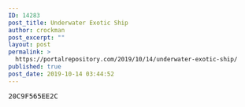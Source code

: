 ```yaml
---
ID: 14283
post_title: Underwater Exotic Ship
author: crockman
post_excerpt: ""
layout: post
permalink: >
  https://portalrepository.com/2019/10/14/underwater-exotic-ship/
published: true
post_date: 2019-10-14 03:44:52
---
```

<pre>20C9F565EE2C</pre>
